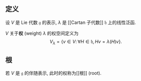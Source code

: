 
## 定义

设 $V$ 是 Lie 代数 $\mathfrak g$ 的表示, $\lambda$ 是 [[Cartan 子代数]] $\mathfrak h$ 上的线性泛函.

$V$ 关于**权** (weight) $\lambda$ 的权空间定义为
$$
V_\lambda = \{ v\in V \colon  \forall H\in \mathfrak h, Hv=\lambda (H) v\}.
$$

## 根

若 $V$ 是 $\mathfrak g$ 的伴随表示, 此时的权称为[[根]] (root).